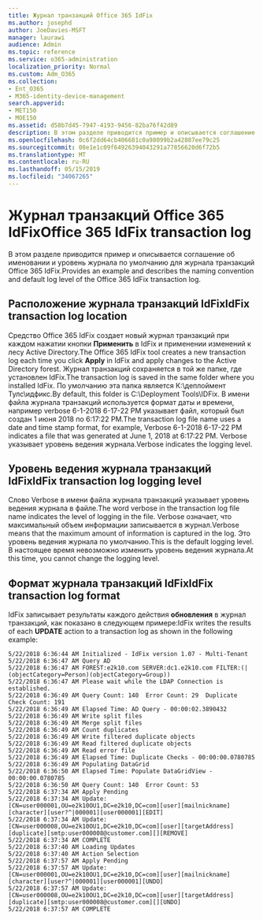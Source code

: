 ```yaml
---
title: Журнал транзакций Office 365 IdFix
ms.author: josephd
author: JoeDavies-MSFT
manager: laurawi
audience: Admin
ms.topic: reference
ms.service: o365-administration
localization_priority: Normal
ms.custom: Adm_O365
ms.collection:
- Ent_O365
- M365-identity-device-management
search.appverid:
- MET150
- MOE150
ms.assetid: d58b7d45-7947-4193-9456-82ba76f42d89
description: В этом разделе приводится пример и описывается соглашение об именовании и уровень журнала по умолчанию для журнала транзакций Office 365 IdFix.
ms.openlocfilehash: 0c6f2dd64cb406681c0a98099b2a42887ee79c25
ms.sourcegitcommit: 08e1e1c09f64926394043291a77856620d6f72b5
ms.translationtype: MT
ms.contentlocale: ru-RU
ms.lasthandoff: 05/15/2019
ms.locfileid: "34067265"
---
```

# <a name="office-365-idfix-transaction-log"></a><span data-ttu-id="4dad6-103">Журнал транзакций Office 365 IdFix</span><span class="sxs-lookup"><span data-stu-id="4dad6-103">Office 365 IdFix transaction log</span></span>

<span data-ttu-id="4dad6-104">В этом разделе приводится пример и описывается соглашение об именовании и уровень журнала по умолчанию для журнала транзакций Office 365 IdFix.</span><span class="sxs-lookup"><span data-stu-id="4dad6-104">Provides an example and describes the naming convention and default log level of the Office 365 IdFix transaction log.</span></span>
  
## <a name="idfix-transaction-log-location"></a><span data-ttu-id="4dad6-105">Расположение журнала транзакций IdFix</span><span class="sxs-lookup"><span data-stu-id="4dad6-105">IdFix transaction log location</span></span>

<span data-ttu-id="4dad6-106">Средство Office 365 IdFix создает новый журнал транзакций при каждом нажатии кнопки **Применить** в IdFix и применении изменений к лесу Active Directory.</span><span class="sxs-lookup"><span data-stu-id="4dad6-106">The Office 365 IdFix tool creates a new transaction log each time you click **Apply** in IdFix and apply changes to the Active Directory forest.</span></span> <span data-ttu-id="4dad6-107">Журнал транзакций сохраняется в той же папке, где установлен IdFix.</span><span class="sxs-lookup"><span data-stu-id="4dad6-107">The transaction log is saved in the same folder where you installed IdFix.</span></span> <span data-ttu-id="4dad6-108">По умолчанию эта папка является К:\деплоймент Тулс\идфикс.</span><span class="sxs-lookup"><span data-stu-id="4dad6-108">By default, this folder is C:\Deployment Tools\IDFix.</span></span> <span data-ttu-id="4dad6-109">В имени файла журнала транзакций используется формат даты и времени, например verbose 6-1-2018 6-17-22 PM указывает файл, который был создан 1 июня 2018 по 6:17:22 PM.</span><span class="sxs-lookup"><span data-stu-id="4dad6-109">The transaction log file name uses a date and time stamp format, for example, Verbose 6-1-2018 6-17-22 PM indicates a file that was generated at June 1, 2018 at 6:17:22 PM.</span></span> <span data-ttu-id="4dad6-110">Verbose указывает уровень ведения журнала.</span><span class="sxs-lookup"><span data-stu-id="4dad6-110">Verbose indicates the logging level.</span></span> 
  
## <a name="idfix-transaction-log-logging-level"></a><span data-ttu-id="4dad6-111">Уровень ведения журнала транзакций IdFix</span><span class="sxs-lookup"><span data-stu-id="4dad6-111">IdFix transaction log logging level</span></span>

<span data-ttu-id="4dad6-112">Слово Verbose в имени файла журнала транзакций указывает уровень ведения журнала в файле.</span><span class="sxs-lookup"><span data-stu-id="4dad6-112">The word verbose in the transaction log file name indicates the level of logging in the file.</span></span> <span data-ttu-id="4dad6-113">Verbose означает, что максимальный объем информации записывается в журнал.</span><span class="sxs-lookup"><span data-stu-id="4dad6-113">Verbose means that the maximum amount of information is captured in the log.</span></span> <span data-ttu-id="4dad6-114">Это уровень ведения журнала по умолчанию.</span><span class="sxs-lookup"><span data-stu-id="4dad6-114">This is the default logging level.</span></span> <span data-ttu-id="4dad6-115">В настоящее время невозможно изменить уровень ведения журнала.</span><span class="sxs-lookup"><span data-stu-id="4dad6-115">At this time, you cannot change the logging level.</span></span>
  
## <a name="idfix-transaction-log-format"></a><span data-ttu-id="4dad6-116">Формат журнала транзакций IdFix</span><span class="sxs-lookup"><span data-stu-id="4dad6-116">IdFix transaction log format</span></span>

<span data-ttu-id="4dad6-117">IdFix записывает результаты каждого действия **обновления** в журнал транзакций, как показано в следующем примере:</span><span class="sxs-lookup"><span data-stu-id="4dad6-117">IdFix writes the results of each **UPDATE** action to a transaction log as shown in the following example:</span></span>
  
```
5/22/2018 6:36:44 AM Initialized - IdFix version 1.07 - Multi-Tenant
5/22/2018 6:36:47 AM Query AD
5/22/2018 6:36:47 AM FOREST:e2k10.com SERVER:dc1.e2k10.com FILTER:(|(objectCategory=Person)(objectCategory=Group))
5/22/2018 6:36:47 AM Please wait while the LDAP Connection is established.
5/22/2018 6:36:49 AM Query Count: 140  Error Count: 29  Duplicate Check Count: 191
5/22/2018 6:36:49 AM Elapsed Time: AD Query - 00:00:02.3890432
5/22/2018 6:36:49 AM Write split files
5/22/2018 6:36:49 AM Merge split files
5/22/2018 6:36:49 AM Count duplicates
5/22/2018 6:36:49 AM Write filtered duplicate objects
5/22/2018 6:36:49 AM Read filtered duplicate objects
5/22/2018 6:36:49 AM Read error file
5/22/2018 6:36:49 AM Elapsed Time: Duplicate Checks - 00:00:00.0780785
5/22/2018 6:36:49 AM Populating DataGrid
5/22/2018 6:36:50 AM Elapsed Time: Populate DataGridView - 00:00:00.0780785
5/22/2018 6:36:50 AM Query Count: 140  Error Count: 53
5/22/2018 6:37:34 AM Apply Pending
5/22/2018 6:37:34 AM Update: [CN=user000001,OU=e2k10OU1,DC=e2k10,DC=com][user][mailnickname][character][user?^|000001][user000001][EDIT]
5/22/2018 6:37:34 AM Update: [CN=user000008,OU=e2k10OU1,DC=e2k10,DC=com][user][targetAddress][duplicate][smtp:user000008@customer.com][][REMOVE]
5/22/2018 6:37:34 AM COMPLETE
5/22/2018 6:37:40 AM Loading Updates
5/22/2018 6:37:40 AM Action Selection
5/22/2018 6:37:57 AM Apply Pending
5/22/2018 6:37:57 AM Update: [CN=user000001,OU=e2k10OU1,DC=e2k10,DC=com][user][mailnickname][character][user?^|000001][user000001][UNDO]
5/22/2018 6:37:57 AM Update: [CN=user000008,OU=e2k10OU1,DC=e2k10,DC=com][user][targetAddress][duplicate][smtp:user000008@customer.com][][UNDO]
5/22/2018 6:37:57 AM COMPLETE

```